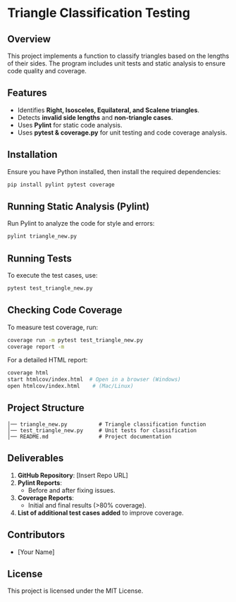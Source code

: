 # Triangle Classification Testing

## Overview

This project implements a function to classify triangles based on the lengths of their sides. The program includes unit tests and static analysis to ensure code quality and coverage.

## Features

- Identifies **Right, Isosceles, Equilateral, and Scalene triangles**.
- Detects **invalid side lengths** and **non-triangle cases**.
- Uses **Pylint** for static code analysis.
- Uses **pytest & coverage.py** for unit testing and code coverage analysis.

## Installation

Ensure you have Python installed, then install the required dependencies:

```bash
pip install pylint pytest coverage
```

## Running Static Analysis (Pylint)

Run Pylint to analyze the code for style and errors:

```bash
pylint triangle_new.py
```

## Running Tests

To execute the test cases, use:

```bash
pytest test_triangle_new.py
```

## Checking Code Coverage

To measure test coverage, run:

```bash
coverage run -m pytest test_triangle_new.py
coverage report -m
```

For a detailed HTML report:

```bash
coverage html
start htmlcov/index.html  # Open in a browser (Windows)
open htmlcov/index.html    # (Mac/Linux)
```

## Project Structure

```
│── triangle_new.py          # Triangle classification function
│── test_triangle_new.py     # Unit tests for classification
│── README.md                # Project documentation
```

## Deliverables

1. **GitHub Repository**: [Insert Repo URL]
2. **Pylint Reports**:
   - Before and after fixing issues.
3. **Coverage Reports**:
   - Initial and final results (>80% coverage).
4. **List of additional test cases added** to improve coverage.

## Contributors

- [Your Name]

## License

This project is licensed under the MIT License.
